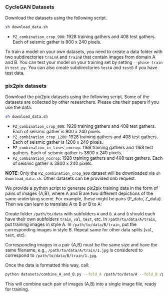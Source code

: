 

### CycleGAN Datasets
Download the datasets using the following script.
```bash
sh download_data.sh
```
- `PZ_combination_crop_900`: 1928 training gathers and 408 test gathers. Each of seismic gather is 900 x 240 pixels.


To train a model on your own datasets, you need to create a data folder with two subdirectories `trainA` and `trainB` that contain images from domain A and B. You can test your model on your training set by setting `--phase train` in `test.py`. You can also create subdirectories `testA` and `testB` if you have test data.


### pix2pix datasets
Download the pix2pix datasets using the following script. Some of the datasets are collected by other researchers. Please cite their papers if you use the data.
```bash
sh download_data.sh
```
- `PZ_combination_crop_900`: 1928 training gathers and 408 test gathers. Each of seismic gather is 900 x 240 pixels.
- `PZ_combination_crop_1200`: 1928 training gathers and 408 test gathers. Each of seismic gather is 1200 x 240 pixels.
- `PZ_combination_in_lines_nocrop`: 1168 training gathers and 1168 test gathers. Each of seismic gather is 3800 x 240 pixels.
- `PZ_combination_nocrop`: 1928 training gathers and 408 test gathers. Each of seismic gather is 3800 x 240 pixels.

**NOTE**: Only the `PZ_combination_crop_900` dataset will be downloaded via `sh download_data.sh`. Other datasets can be provided onb request.

We provide a python script to generate pix2pix training data in the form of pairs of images {A,B}, where A and B are two different depictions of the same underlying scene. For example, these might be pairs {P_data, Z_data}. Then we can learn to translate A to B or B to A:

Create folder `/path/to/data` with subfolders `A` and `B`. `A` and `B` should each have their own subfolders `train`, `val`, `test`, etc. In `/path/to/data/A/train`, put training images in style A. In `/path/to/data/B/train`, put the corresponding images in style B. Repeat same for other data splits (`val`, `test`, etc).

Corresponding images in a pair {A,B} must be the same size and have the same filename, e.g., `/path/to/data/A/train/1.jpg` is considered to correspond to `/path/to/data/B/train/1.jpg`.

Once the data is formatted this way, call:
```bash
python datasets/combine_A_and_B.py --fold_A /path/to/data/A --fold_B /path/to/data/B --fold_AB /path/to/data
```

This will combine each pair of images (A,B) into a single image file, ready for training.
